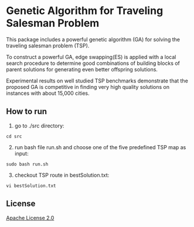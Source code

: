 # Genetic Algorithm for Traveling Salesman Problem

This package includes a powerful genetic algorithm (GA) for solving the traveling salesman problem (TSP).

To construct a powerful GA, edge swapping(ES) is applied with a local search procedure to determine good combinations of building blocks of parent solutions for generating even better offspring solutions.

Experimental results on well studied TSP benchmarks demonstrate that the proposed GA is competitive in finding very high quality solutions on instances with about 15,000 cities.

## How to run

1. go to ./src directory:
```
cd src
```
2. run bash file run.sh and choose one of the five predefined TSP map as input:
```
sudo bash run.sh
```
3. checkout TSP route in bestSolution.txt:
```
vi bestSolution.txt
```
## License

[Apache License 2.0](LICENSE)
